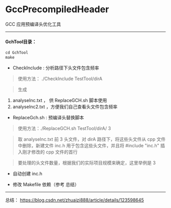 # GccPrecompiledHeader
GCC 应用预编译头优化工具

---

#### GchTool目录：
```cpp
cd GchTool 
make 
```

- CheckInclude : 分析路径下头文件包含频率

 > 使用方法：  ./CheckInclude TestTool/dirA 

 > 生成 
 1. analyseInc.txt ， 供 ReplaceGCH.sh 脚本使用
 2. analyseInc2.txt ，方便我们自己查看头文件包含频率  

  
- ReplaceGch.sh :  预编译头替换脚本

 > 使用方法：./ReplaceGCH.sh TestTool/dirA/ 3
      
 > 取 analyseInc.txt  前 3 头文件，对 dirA 路径下，将这些头文件从 cpp 文件中删除，新建文件 inc.h 用于包含这些头文件，并且将 #include "inc.h" 插入刚才修改的 cpp 文件的首行
 
 > 要处理的头文件数量，根据我们的实际项目规模来确定，这里举例是 3 

- 自动创建 inc.h 

-  修改 Makefile 依赖（参考 总结）

---
总结：
https://blog.csdn.net/zhuaizi888/article/details/123598645

